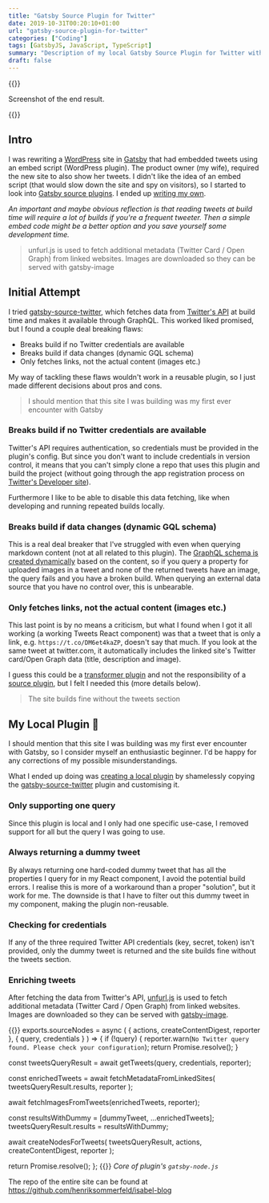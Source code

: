 ```yaml
---
title: "Gatsby Source Plugin for Twitter"
date: 2019-10-31T00:20:10+01:00
url: "gatsby-source-plugin-for-twitter"
categories: ["Coding"]
tags: [GatsbyJS, JavaScript, TypeScript]
summary: "Description of my local Gatsby Source Plugin for Twitter with linked source code."
draft: false
---
```


{{<post-image image="tweet-component-screenshot.png" alt="Skewed screenshot of resulting Tweets section of web page. ">}}
<p>Screenshot of the end result.</p>
{{</post-image>}}

## Intro

I was rewriting a [WordPress][3] site in [Gatsby][4] that had embedded tweets using an embed script (WordPress plugin). The product owner (my wife), required the new site to also show her tweets. I didn't like the idea of an embed script (that would slow down the site and spy on visitors), so I started to look into [Gatsby source plugins][7]. I ended up [writing my own](#my-local-plugin).

_An important and maybe obvious reflection is that reading tweets at build time will require a lot of builds if you're a frequent tweeter. Then a simple embed code might be a better option and you save yourself some development time._

<blockquote>unfurl.js is used to fetch additional metadata (Twitter Card / Open Graph) from linked websites. Images are downloaded so they can be served with gatsby-image</blockquote>

## Initial Attempt

I tried [gatsby-source-twitter][1], which fetches data from [Twitter's API][5] at build time and makes it available through GraphQL. This worked liked promised, but I found a couple deal breaking flaws:

* Breaks build if no Twitter credentials are available
* Breaks build if data changes (dynamic GQL schema)
* Only fetches links, not the actual content (images etc.)

My way of tackling these flaws wouldn't work in a reusable plugin, so I just made different decisions about pros and cons.

<blockquote>I should mention that this site I was building was my first ever encounter with Gatsby</blockquote>

### Breaks build if no Twitter credentials are available

Twitter's API requires authentication, so credentials must be provided in the plugin's config. But since you don't want to include credentials in version control, it means that you can't simply clone a repo that uses this plugin and build the project (without going through the app registration process on [Twitter's Developer site][5]). 

Furthermore I like to be able to disable this data fetching, like when developing and running repeated builds locally. 

### Breaks build if data changes (dynamic GQL schema)

This is a real deal breaker that I've struggled with even when querying markdown content (not at all related to this plugin). The [GraphQL schema is created dynamically][2] based on the content, so if you query a property for uploaded images in a tweet and none of the returned tweets have an image, the query fails and you have a broken build. When querying an external data source that you have no control over, this is unbearable.

### Only fetches links, not the actual content (images etc.)
This last point is by no means a criticism, but what I found when I got it all working (a working Tweets React component) was that a tweet that is only a link, e.g. `https://t.co/DM6et4kaZP`, doesn't say that much. If you look at the same tweet at twitter.com, it automatically includes the linked site's Twitter card/Open Graph data (title, description and image). 

I guess this could be a [transformer plugin][6] and not the responsibility of a [source plugin][7], but I felt I needed this (more details below).

<blockquote>The site builds fine without the tweets section</blockquote>

<h2 id="my-local-plugin">My Local Plugin 🎈</h2>

I should mention that this site I was building was my first ever encounter with Gatsby, so I consider myself an enthusiastic beginner. I'd be happy for any corrections of my possible misunderstandings.

What I ended up doing was [creating a local plugin][8] by shamelessly copying the [gatsby-source-twitter][1] plugin and customising it. 

### Only supporting one query
Since this plugin is local and I only had one specific use-case, I removed support for all but the query I was going to use.

### Always returning a dummy tweet
By always returning one hard-coded dummy tweet that has all the properties I query for in my React component, I avoid the potential build errors. I realise this is more of a workaround than a proper "solution", but it work for me. The downside is that I have to filter out this dummy tweet in my component, making the plugin non-reusable.

### Checking for credentials
If any of the three required Twitter API credentials (key, secret, token) isn't provided, only the dummy tweet is returned and the site builds fine without the tweets section.

### Enriching tweets
After fetching the data from Twitter's API, [unfurl.js][10] is used to fetch additional metadata (Twitter Card / Open Graph) from linked websites. Images are downloaded so they can be served with [gatsby-image][11].

{{<highlight js>}}
exports.sourceNodes = async (
  { actions, createContentDigest, reporter },
  { query, credentials }
) => {
  if (!query) {
    reporter.warn(`No Twitter query found. Please check your configuration`);
    return Promise.resolve();
  }

  const tweetsQueryResult = await getTweets(query, credentials, reporter);

  const enrichedTweets = await fetchMetadataFromLinkedSites(
    tweetsQueryResult.results,
    reporter
  );

  await fetchImagesFromTweets(enrichedTweets, reporter);

  const resultsWithDummy = [dummyTweet, ...enrichedTweets];
  tweetsQueryResult.results = resultsWithDummy;

  await createNodesForTweets(
    tweetsQueryResult,
    actions,
    createContentDigest,
    reporter
  );

  return Promise.resolve();
};
{{</highlight>}}
_Core of plugin's `gatsby-node.js`_

<i class="fab fa-github"></i> The repo of the entire site can be found at https://github.com/henriksommerfeld/isabel-blog
 

[1]: https://www.gatsbyjs.org/packages/gatsby-source-twitter/
[2]: https://www.gatsbyjs.org/docs/schema-customization
[3]: https://wordpress.org/
[4]: https://www.gatsbyjs.org/
[5]: https://developer.twitter.com/
[6]: https://www.gatsbyjs.org/docs/creating-a-transformer-plugin/#what-do-transformer-plugins-do
[7]: https://www.gatsbyjs.org/docs/creating-a-source-plugin/
[8]: https://www.gatsbyjs.org/docs/creating-a-local-plugin/
[9]: https://github.com/henriksommerfeld/isabel-blog/tree/master/plugins/gatsby-source-twitter-unfurl
[10]: https://github.com/jacktuck/unfurl
[11]: https://www.gatsbyjs.org/docs/using-gatsby-image/